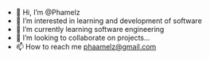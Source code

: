 - 👋 Hi, I’m @Phamelz
- 👀 I’m interested in learning and development of software
- 🌱 I’m currently learning software engineering
- 💞️ I’m looking to collaborate on projects...
- 📫 How to reach me phaamelz@gmail.com

<!---
Phamelz/Phamelz is a ✨ special ✨ repository because its `README.md` (this file) appears on your GitHub profile.
You can click the Preview link to take a look at your changes.
--->
